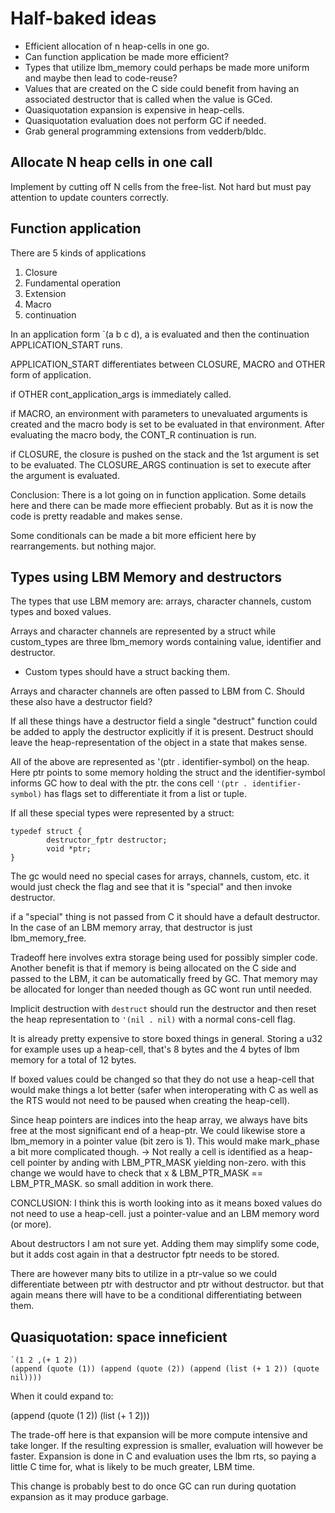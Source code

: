 
# Half-baked ideas

* Efficient allocation of n heap-cells in one go.
* Can function application be made more efficient?
* Types that utilize lbm_memory could perhaps be made more uniform and
  maybe then lead to code-reuse?
* Values that are created on the C side could benefit from having an
  associated destructor that is called when the value is GCed.
* Quasiquotation expansion is expensive in heap-cells.
* Quasiquotation evaluation does not perform GC if needed.
* Grab general programming extensions from vedderb/bldc.


## Allocate N heap cells in one call

Implement by cutting off N cells from the free-list. Not hard but must pay
attention to update counters correctly.

## Function application

There are 5 kinds of applications
 1. Closure
 2. Fundamental operation
 3. Extension
 4. Macro
 5. continuation

In an application form `(a b c d), a is evaluated and then the
continuation APPLICATION_START runs. 

APPLICATION_START differentiates between CLOSURE, MACRO and OTHER form
of application.

if OTHER cont_application_args is immediately called. 

if MACRO, an environment with parameters to unevaluated arguments is created
and the macro body is set to be evaluated in that environment. After evaluating
the macro body, the CONT_R continuation is run.

if CLOSURE, the closure is pushed on the stack and the 1st argument is set
to be evaluated. The CLOSURE_ARGS continuation is set to execute after the argument
is evaluated. 

Conclusion:
There is a lot going on in function application. Some details here and
there can be made more effiecient probably. But as it is now the code
is pretty readable and makes sense.

Some conditionals can be made a bit more efficient here by rearrangements.
but nothing major.

## Types using LBM Memory and destructors

The types that use LBM memory are: arrays, character channels,
custom types and boxed values.

Arrays and character channels are represented by a struct while
custom_types are three lbm_memory words containing value, identifier and
destructor.

* Custom types should have a struct backing them.

Arrays and character channels are often passed to LBM from C.
Should these also have a destructor field?

If all these things have a destructor field a single "destruct" function
could be added to apply the destructor explicitly if it is present. Destruct
should leave the heap-representation of the object in a state that makes sense.

All of the above are represented as '(ptr . identifier-symbol) on the heap.
Here ptr points to some memory holding the struct and the identifier-symbol
informs GC how to deal with the ptr. the cons cell `'(ptr . identifier-symbol)` has
flags set to differentiate it from a list or tuple.

If all these special types were represented by a struct:
```
typedef struct {
        destructor_fptr destructor;
        void *ptr;
}
```
The gc would need no special cases for arrays, channels, custom, etc.
it would just check the flag and see that it is "special" and then invoke
destructor.

if a "special" thing is not passed from C it should have a default destructor.
In the case of an LBM memory array, that destructor is just lbm_memory_free.

Tradeoff here involves extra storage being used for possibly simpler code.
Another benefit is that if memory is being allocated on the C side and passed
to the LBM, it can be automatically freed by GC. That memory may be allocated
for longer than needed though as GC wont run until needed.

Implicit destruction with `destruct` should run the destructor and then
reset the heap representation to `'(nil . nil)` with a normal cons-cell
flag.

It is already pretty expensive to store boxed things in general. Storing
a u32 for example uses up a heap-cell, that's 8 bytes and the 4 bytes
of lbm memory for a total of 12 bytes.

If boxed values could be changed so that they do not use a heap-cell that
would make things a lot better (safer when interoperating with C as well
as the RTS would not need to be paused when creating the heap-cell).

Since heap pointers are indices into the heap array, we always have bits
free at the most significant end of a heap-ptr. We could likewise store
a lbm_memory in a pointer value (bit zero is 1). This would make
mark_phase a bit more complicated though. -> Not really a cell is
identified as a heap-cell pointer by anding with LBM_PTR_MASK yielding non-zero.
with this change we would have to check that x & LBM_PTR_MASK == LBM_PTR_MASK.
so small addition in work there.

CONCLUSION: I think this is worth looking into as it means boxed values
do not need to use a heap-cell. just a pointer-value and an LBM memory word (or more).

About destructors I am not sure yet. Adding them may simplify some code, but it adds
cost again in that a destructor fptr needs to be stored.

There are however many bits to utilize in a ptr-value so we could differentiate
between ptr with destructor and ptr without destructor. but that again means there
will have to be a conditional differentiating between them.

## Quasiquotation: space inneficient

```
`(1 2 ,(+ 1 2))
(append (quote (1)) (append (quote (2)) (append (list (+ 1 2)) (quote nil))))
```

When it could expand to:

(append (quote (1 2)) (list (+ 1 2)))

The trade-off here is that expansion will be more compute intensive
and take longer. If the resulting expression is smaller, evaluation will
however be faster. Expansion is done in C and evaluation uses the lbm rts, so
paying a little C time for, what is likely to be much greater, LBM time. 

This change is probably best to do once GC can run during quotation expansion
as it may produce garbage.






